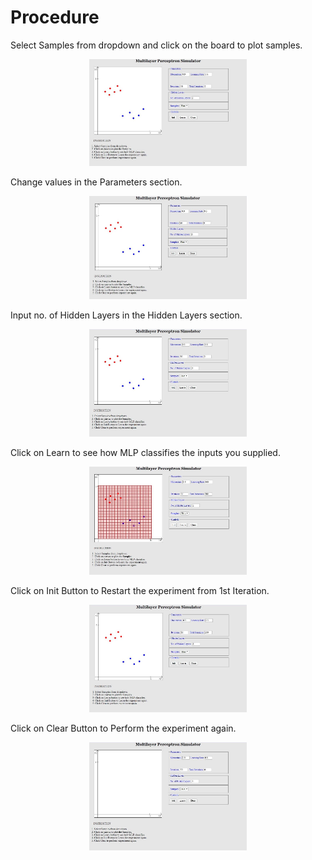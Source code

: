 # Procedure

Select Samples from dropdown and click on the board to plot samples.

<center>
<img src="./images/image1.jpg" style="width:50%;">

</center>

Change values in the Parameters section.

<center>
<img src="./images/image2.jpg" style="width:50%;">

</center>

Input no. of Hidden Layers in the Hidden Layers section.

<center>
<img src="./images/image3.jpg" style="width:50%;">

</center>

Click on Learn to see how MLP classifies the inputs you supplied.

<center>
<img src="./images/image4.jpg" style="width:50%;">

</center>

Click on Init Button to Restart the experiment from 1st Iteration.

<center>
<img src="./images/image5.jpg" style="width:50%;">

</center>

Click on Clear Button to Perform the experiment again.

<center>
<img src="./images/image6.jpg" style="width:50%;">

</center>
